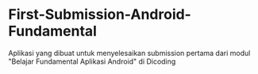 # First-Submission-Android-Fundamental
Aplikasi yang dibuat untuk menyelesaikan submission pertama dari modul "Belajar Fundamental Aplikasi Android" di Dicoding
